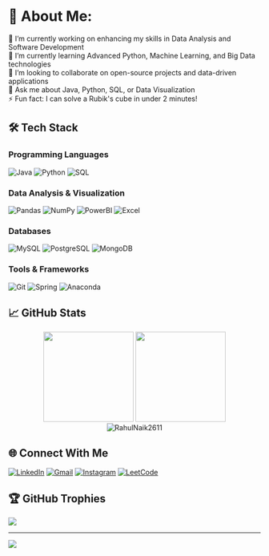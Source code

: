 # 💫 About Me:
🔭 I’m currently working on enhancing my skills in Data Analysis and Software Development  
🌱 I’m currently learning Advanced Python, Machine Learning, and Big Data technologies  
👯 I’m looking to collaborate on open-source projects and data-driven applications  
💬 Ask me about Java, Python, SQL, or Data Visualization  
⚡ Fun fact: I can solve a Rubik's cube in under 2 minutes!

## 🛠️ Tech Stack

### Programming Languages
![Java](https://img.shields.io/badge/Java-ED8B00?style=for-the-badge&logo=openjdk&logoColor=white)
![Python](https://img.shields.io/badge/Python-3776AB?style=for-the-badge&logo=python&logoColor=white)
![SQL](https://img.shields.io/badge/SQL-4479A1?style=for-the-badge&logo=postgresql&logoColor=white)

### Data Analysis & Visualization
![Pandas](https://img.shields.io/badge/Pandas-2C2D72?style=for-the-badge&logo=pandas&logoColor=white)
![NumPy](https://img.shields.io/badge/Numpy-013243?style=for-the-badge&logo=numpy&logoColor=white)
![PowerBI](https://img.shields.io/badge/PowerBI-F2C811?style=for-the-badge&logo=powerbi&logoColor=black)
![Excel](https://img.shields.io/badge/Excel-217346?style=for-the-badge&logo=microsoftexcel&logoColor=white)

### Databases
![MySQL](https://img.shields.io/badge/MySQL-4479A1?style=for-the-badge&logo=mysql&logoColor=white)
![PostgreSQL](https://img.shields.io/badge/PostgreSQL-316192?style=for-the-badge&logo=postgresql&logoColor=white)
![MongoDB](https://img.shields.io/badge/MongoDB-47A248?style=for-the-badge&logo=mongodb&logoColor=white)

### Tools & Frameworks
![Git](https://img.shields.io/badge/Git-F05032?style=for-the-badge&logo=git&logoColor=white)
![Spring](https://img.shields.io/badge/Spring-6DB33F?style=for-the-badge&logo=spring&logoColor=white)
![Anaconda](https://img.shields.io/badge/Anaconda-44A833?style=for-the-badge&logo=anaconda&logoColor=white)

## 📈 GitHub Stats

<div align="center">
  <img height="180em" src="https://github-readme-stats.vercel.app/api?username=RahulNaik2611&show_icons=true&theme=radical&include_all_commits=true&count_private=true"/>
  <img height="180em" src="https://github-readme-stats.vercel.app/api/top-langs/?username=RahulNaik2611&layout=compact&langs_count=8&theme=radical"/>
</div>

<div align="center">
  <img src="https://github-readme-streak-stats.herokuapp.com/?user=RahulNaik2611&theme=radical" alt="RahulNaik2611" />
</div>


## 🌐 Connect With Me
[![LinkedIn](https://img.shields.io/badge/LinkedIn-0077B5?style=for-the-badge&logo=linkedin&logoColor=white)](your-linkedin-link)
[![Gmail](https://img.shields.io/badge/Gmail-D14836?style=for-the-badge&logo=gmail&logoColor=white)](mailto:banavathrahulnaik26@gmail.com)
[![Instagram](https://img.shields.io/badge/Instagram-E4405F?style=for-the-badge&logo=instagram&logoColor=white)](https://instagram.com/rahul_cool_261)
[![LeetCode](https://img.shields.io/badge/-LeetCode-FFA116?style=for-the-badge&logo=LeetCode&logoColor=black)](your-leetcode-link)

## 🏆 GitHub Trophies
![](https://github-profile-trophy.vercel.app/?username=RahulNaik2611&theme=radical&no-frame=false&no-bg=true&margin-w=4)

---
[![](https://visitcount.itsvg.in/api?id=RahulNaik2611&label=Profile%20Views&color=0&icon=5&pretty=true)](https://visitcount.itsvg.in)
